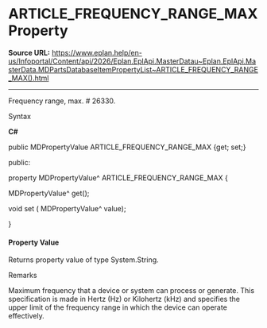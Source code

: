 # ARTICLE_FREQUENCY_RANGE_MAX Property

**Source URL:** https://www.eplan.help/en-us/Infoportal/Content/api/2026/Eplan.EplApi.MasterDatau~Eplan.EplApi.MasterData.MDPartsDatabaseItemPropertyList~ARTICLE_FREQUENCY_RANGE_MAX().html

---

Frequency range, max. # 26330.

Syntax

**C#**



public MDPropertyValue ARTICLE_FREQUENCY_RANGE_MAX {get; set;}

public:

property MDPropertyValue^ ARTICLE_FREQUENCY_RANGE_MAX {

   MDPropertyValue^ get();

   void set (    MDPropertyValue^ value);

}


#### Property Value

Returns property value of type System.String.

Remarks

Maximum frequency that a device or system can process or generate. This specification is made in Hertz (Hz) or Kilohertz (kHz) and specifies the upper limit of the frequency range in which the device can operate effectively.

